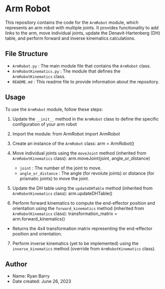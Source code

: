 # Arm Robot

This repository contains the code for the  `ArmRobot`  module, which represents an arm robot with multiple joints. It provides functionality to add links to the arm, move individual joints, update the Denavit-Hartenberg (DH) table, and perform forward and inverse kinematics calculations.

## File Structure

-  `ArmRobot.py` : The main module file that contains the  `ArmRobot`  class.
-  `ArmRobotKinematics.py` : The module that defines the  `ArmRobotKinematics`  class.
-  `README.md` : This readme file to provide information about the repository.

## Usage

To use the  `ArmRobot`  module, follow these steps:

1. Update the  `__init__`  method in the  `ArmRobot`  class to define the specific configuration of your arm robot
2. Import the module:
from ArmRobot import ArmRobot
3. Create an instance of the  `ArmRobot`  class:
arm = ArmRobot()
4. Move individual joints using the  `moveJoint`  method (inherited from  `ArmRobotKinematics`  class):
arm.moveJoint(joint, angle_or_distance)
   -  `joint` : The number of the joint to move.
   -  `angle_or_distance` : The angle (for revolute joints) or distance (for prismatic joints) to move the joint.

5. Update the DH table using the  `updateDHTable`  method (inherited from  `ArmRobotKinematics`  class):
arm.updateDHTable()
6. Perform forward kinematics to compute the end-effector position and orientation using the  `forward_kinematics`  method (inherited from  `ArmRobotKinematics`  class):
transformation_matrix = arm.forward_kinematics()
- Returns the 4x4 transformation matrix representing the end-effector position and orientation.

7. Perform inverse kinematics (yet to be implemented) using the  `inverse_kinematics`  method (override from  `ArmRobotKinematics`  class).

## Author

- Name: Ryan Barry
- Date created: June 26, 2023

